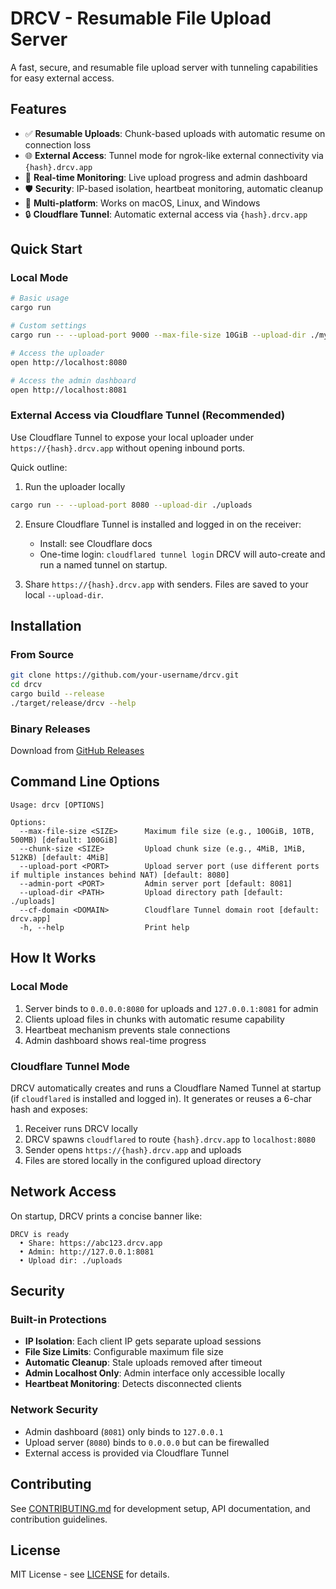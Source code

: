 # DRCV - Resumable File Upload Server

A fast, secure, and resumable file upload server with tunneling capabilities for easy external access.

## Features

- ✅ **Resumable Uploads**: Chunk-based uploads with automatic resume on connection loss
- 🌐 **External Access**: Tunnel mode for ngrok-like external connectivity via `{hash}.drcv.app`
- 🔄 **Real-time Monitoring**: Live upload progress and admin dashboard
- 🛡️ **Security**: IP-based isolation, heartbeat monitoring, automatic cleanup
- 📱 **Multi-platform**: Works on macOS, Linux, and Windows
- 🔒 **Cloudflare Tunnel**: Automatic external access via `{hash}.drcv.app`

## Quick Start

### Local Mode
```bash
# Basic usage
cargo run

# Custom settings
cargo run -- --upload-port 9000 --max-file-size 10GiB --upload-dir ./my-uploads

# Access the uploader
open http://localhost:8080

# Access the admin dashboard  
open http://localhost:8081
```

### External Access via Cloudflare Tunnel (Recommended)

Use Cloudflare Tunnel to expose your local uploader under `https://{hash}.drcv.app` without opening inbound ports.

Quick outline:

1) Run the uploader locally
```bash
cargo run -- --upload-port 8080 --upload-dir ./uploads
```

2) Ensure Cloudflare Tunnel is installed and logged in on the receiver:
   - Install: see Cloudflare docs
   - One-time login: `cloudflared tunnel login`
   DRCV will auto-create and run a named tunnel on startup.

3) Share `https://{hash}.drcv.app` with senders. Files are saved to your local `--upload-dir`.

## Installation

### From Source
```bash
git clone https://github.com/your-username/drcv.git
cd drcv
cargo build --release
./target/release/drcv --help
```

### Binary Releases
Download from [GitHub Releases](https://github.com/your-username/drcv/releases)

## Command Line Options

```
Usage: drcv [OPTIONS]

Options:
  --max-file-size <SIZE>      Maximum file size (e.g., 100GiB, 10TB, 500MB) [default: 100GiB]
  --chunk-size <SIZE>         Upload chunk size (e.g., 4MiB, 1MiB, 512KB) [default: 4MiB]
  --upload-port <PORT>        Upload server port (use different ports if multiple instances behind NAT) [default: 8080]
  --admin-port <PORT>         Admin server port [default: 8081]
  --upload-dir <PATH>         Upload directory path [default: ./uploads]
  --cf-domain <DOMAIN>        Cloudflare Tunnel domain root [default: drcv.app]
  -h, --help                  Print help
```

## How It Works

### Local Mode
1. Server binds to `0.0.0.0:8080` for uploads and `127.0.0.1:8081` for admin
2. Clients upload files in chunks with automatic resume capability
3. Heartbeat mechanism prevents stale connections
4. Admin dashboard shows real-time progress

### Cloudflare Tunnel Mode
DRCV automatically creates and runs a Cloudflare Named Tunnel at startup (if `cloudflared` is installed and logged in). It generates or reuses a 6-char hash and exposes:

1. Receiver runs DRCV locally
2. DRCV spawns `cloudflared` to route `{hash}.drcv.app` to `localhost:8080`
3. Sender opens `https://{hash}.drcv.app` and uploads
4. Files are stored locally in the configured upload directory

## Network Access

On startup, DRCV prints a concise banner like:

```
DRCV is ready
  • Share: https://abc123.drcv.app
  • Admin: http://127.0.0.1:8081
  • Upload dir: ./uploads
```

## Security

### Built-in Protections
- **IP Isolation**: Each client IP gets separate upload sessions
- **File Size Limits**: Configurable maximum file size
- **Automatic Cleanup**: Stale uploads removed after timeout
- **Admin Localhost Only**: Admin interface only accessible locally
- **Heartbeat Monitoring**: Detects disconnected clients

### Network Security
- Admin dashboard (`8081`) only binds to `127.0.0.1`
- Upload server (`8080`) binds to `0.0.0.0` but can be firewalled
- External access is provided via Cloudflare Tunnel

<!-- Tunnel server section removed: replaced by automatic Cloudflare Tunnel -->

## Contributing

See [CONTRIBUTING.md](CONTRIBUTING.md) for development setup, API documentation, and contribution guidelines.

## License

MIT License - see [LICENSE](LICENSE) for details.
